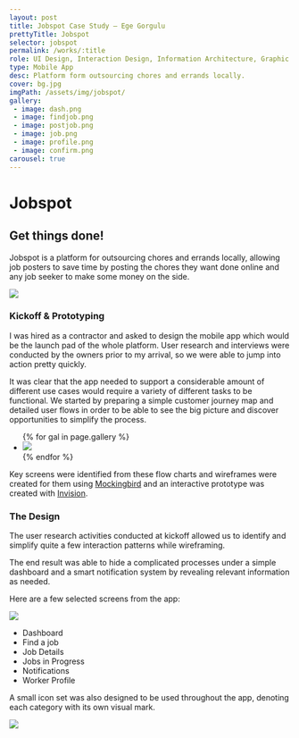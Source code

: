```yaml
---
layout: post
title: Jobspot Case Study — Ege Gorgulu
prettyTitle: Jobspot
selector: jobspot
permalink: /works/:title
role: UI Design, Interaction Design, Information Architecture, Graphic Design
type: Mobile App
desc: Platform form outsourcing chores and errands locally.
cover: bg.jpg
imgPath: /assets/img/jobspot/
gallery:
 - image: dash.png
 - image: findjob.png
 - image: postjob.png
 - image: job.png
 - image: profile.png
 - image: confirm.png
carousel: true
---
```


# Jobspot

## Get things done!

Jobspot is a platform for outsourcing chores and errands locally, allowing job posters to save time by posting the chores they want done online and any job seeker to make some money on the side.

<img src="{{ page.imgPath }}jobspot-splash2.png" class="no-border">

### Kickoff & Prototyping

I was hired as a contractor and asked to design the mobile app which would be the launch pad of the whole platform. User research and interviews were conducted by the owners prior to my arrival, so we were able to jump into action pretty quickly.

It was clear that the app needed to support a considerable amount of different use cases would require a variety of different tasks to be functional. We started by preparing a simple customer journey map and detailed user flows in order to be able to see the big picture and discover opportunities to simplify the process.

<ul class="gallery mobile list-unstyled">
{% for gal in page.gallery %}
<li class="col-sm-2 col-xs-4">
<a href="/assets/img/jobspot/wire/{{ gal.image }}" target="_blank"><img src="/assets/img/jobspot/wire/{{ gal.image }}"></a>
</li>
{% endfor %}
</ul>

Key screens were identified from these flow charts and wireframes were created for them using [Mockingbird](http://gomockingbird.com) and an interactive prototype was created with [Invision](http://invision.com).

### The Design

The user research activities conducted at kickoff allowed us to identify and simplify quite a few interaction patterns while wireframing.

The end result was able to hide a complicated processes under a simple dashboard and a smart notification system by revealing relevant information as needed.

Here are a few selected screens from the app:

<div class="viewer-cont phone row">	
	<div class="col-sm-6 col-sm-offset-1">
		<div class="iphone">
			<div class="screen"><img id="stage" src="{{ page.imgPath }}dashboard.png"></div>
			<div class="home-btn"></div>
			<div class="left-btns"></div>
			<div class="right-btn"></div>
			<div class="speaker"></div>
		</div>
	</div>
	<ul class="img-switcher col-sm-4 list-unstyled">
		<li><a data-target="{{ page.imgPath }}dashboard.png" class="active">Dashboard</a></li><span class="sep visible-xs-inline-block"></span>
		<li><a data-target="{{ page.imgPath }}findjob.png">Find a job</a></li><span class="sep visible-xs-inline-block"></span>
		<li><a data-target="{{ page.imgPath }}jobdetails.png">Job Details</a></li><span class="sep visible-xs-inline-block"></span>
		<li><a data-target="{{ page.imgPath }}jobs.png">Jobs in Progress</a></li><span class="sep visible-xs-inline-block"></span>
		<li><a data-target="{{ page.imgPath }}notifications.png">Notifications</a></li><span class="sep visible-xs-inline-block"></span>
		<li><a data-target="{{ page.imgPath }}profile.png">Worker Profile</a></li><span class="sep visible-xs-inline-block"></span>
	</ul>
</div>

A small icon set was also designed to be used throughout the app, denoting each category with its own visual mark.

<img src="{{ page.imgPath }}icons.png" class="">







